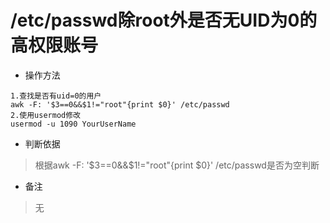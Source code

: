 # /etc/passwd除root外是否无UID为0的高权限账号

- 操作方法
```
1.查找是否有uid=0的用户
awk -F: '$3==0&&$1!="root"{print $0}' /etc/passwd 
2.使用usermod修改
usermod -u 1090 YourUserName
```

- 判断依据
> 根据awk -F: '$3==0&&$1!="root"{print $0}' /etc/passwd是否为空判断

- 备注
> 无